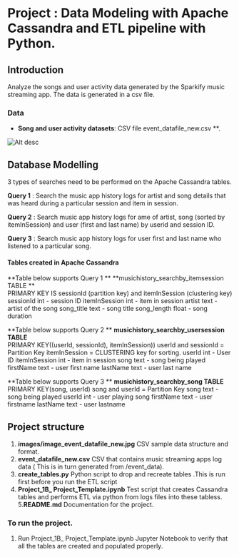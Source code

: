 # Project : Data Modeling with Apache Cassandra and ETL pipeline with Python. 

## Introduction

Analyze the songs and user activity data generated by the Sparkify music streaming app. The data is generated in a csv file.

### Data
- **Song  and user activity datasets**: CSV file event_datafile_new.csv **. 

![Alt desc](https://github.com/nj11/data_engineering/blob/master/DataModelling/Postgresql-Modelling_and_ETL/images/image_event_datafile_new.jpg)


## Database Modelling

3 types of searches need to be performed on the Apache Cassandra tables.

**Query 1** : Search the music app history logs for artist and song details that was heard during a particular session and item in session.

**Query 2** : Search music app history logs for ame of artist, song (sorted by itemInSession) and user (first and last name) by userid and session ID.

**Query 3** : Search music app history logs for user first and last name who listened to a particular song.

#### Tables created in Apache Cassandra
**Table below supports Query 1 **
**musichistory_searchby_itemsession TABLE **  
        PRIMARY KEY IS sessionId (partition key) and itemInSession (clustering key)
        sessionId int  - session ID
        itemInSession int - item in session
        artist text - artist of the song
        song_title text - song title
        song_length float - song duration
        
**Table below supports Query 2 **
**musichistory_searchby_usersession TABLE**  
        PRIMARY KEY((userId, sessionId), itemInSession))  userId and  sessionId = Partition Key itemInSession = CLUSTERING key         for sorting.
        userId int  - User ID
        itemInSession int - item in session
        song text -  song being played
        firstName text - user first name
        lastName text - user last name

**Table below supports Query 3 **
**musichistory_searchby_song TABLE**  
        PRIMARY KEY(song, userId)  song and  userId = Partition Key
        song text - song being played
        userId int - user playing song
        firstName text - user firstname
        lastName text - user lastname
        



## Project structure

1. **images/image_event_datafile_new.jpg**  CSV sample data structure and format.
2. **event_datafile_new.csv** CSV that contains music streaming apps log data ( This is in turn generated from /event_data).
3. **create_tables.py** Python script to drop and recreate tables .This is run first before you run the ETL script
4. **Project_1B_ Project_Template.ipynb** Test script that creates Cassandra tables and performs ETL via python from logs files into these tabless.
5.**README.md** Documentation for the project.

### To run the project.

1. Run Project_1B_ Project_Template.ipynb Jupyter Notebook to verify that all the tables are created and populated properly.


